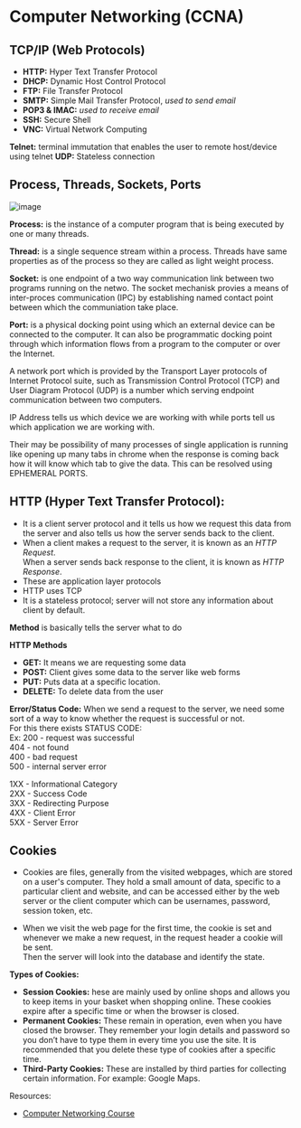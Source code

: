 # Computer Networking (CCNA)

## TCP/IP (Web Protocols)
- **HTTP:** Hyper Text Transfer Protocol
- **DHCP:** Dynamic Host Control Protocol
- **FTP:** File Transfer Protocol
- **SMTP:** Simple Mail Transfer Protocol, _used to send email_
- **POP3 & IMAC:** _used to receive email_
- **SSH:** Secure Shell
- **VNC:** Virtual Network Computing

**Telnet:** terminal immutation that enables the user to remote host/device using telnet
**UDP:** Stateless connection

## Process, Threads, Sockets, Ports

![image](https://user-images.githubusercontent.com/74575612/151605723-81095217-a07a-4834-8efd-320e4f0f8910.png)


**Process:** is the instance of a computer program that is being executed by one or many threads.

**Thread:** is a single sequence stream within a process. Threads have same properties as of the process so they are called as light weight process.

**Socket:** is one endpoint of a two way communication link between two programs running on the netwo.
The socket mechanisk provies a means of inter-proces communication (IPC) by establishing named contact point between which the communiation take place.

**Port:** is a physical docking point using which an external device can be connected to the computer. It can also be programmatic docking point through which information flows from a program to the computer or over the Internet. <br/>

A network port which is provided by the Transport Layer protocols of Internet Protocol suite, such as Transmission Control Protocol (TCP) and User Diagram Protocol (UDP) is a number which serving endpoint communication between two computers.

IP Address tells us which device we are working with while ports tell us which application we are working with.

Their may be possibility of many processes of single application is running like opening up many tabs in chrome when the response is coming back how it will know which tab to give the data. This can be resolved using EPHEMERAL PORTS.

## HTTP (Hyper Text Transfer Protocol):
- It is a client server protocol and it tells us how we request this data from the server and also tells us how the server sends back to the client.
- When a client makes a request to the server, it is known as an _HTTP Request_. <br/>
  When a server sends back response to the client, it is known as _HTTP Response_.
- These are application layer protocols
- HTTP uses TCP
- It is a stateless protocol; server will not store any information about client by default.

**Method** is basically tells the server what to do

**HTTP Methods**
- **GET:** It means we are requesting some data
- **POST:** Client gives some data to the server like web forms
- **PUT:** Puts data at a specific location.
- **DELETE:** To delete data from the user

**Error/Status Code:** When we send a request to the server, we need some sort of a way to know whether the request is successful or not. <br/>
For this there exists STATUS CODE: <br/>
Ex: 200 - request was successful <br/>
    404 - not found <br/>
    400 - bad request <br/>
    500 - internal server error <br/>

1XX - Informational Category <br/>
2XX - Success Code <br/>
3XX - Redirecting Purpose <br/>
4XX - Client Error <br/>
5XX - Server Error <br/>

## Cookies
- Cookies are files, generally from the visited webpages, which are stored on a user's computer. They hold a small amount of data, specific to a particular client and website, and can be accessed either by the web server or the client computer which can be usernames, password, session token, etc.

- When we visit the web page for the first time, the cookie is set and whenever we make a new request, in the request header a cookie will be sent. <br/>
Then the server will look into the database and identify the state.

**Types of Cookies:**
- **Session Cookies:** hese are mainly used by online shops and allows you to keep items in your basket when shopping online. These cookies expire after a specific time or when the browser is closed.
- **Permanent Cookies:** These remain in operation, even when you have closed the browser. They remember your login details and password so you don’t have to type them in every time you use the site. It is recommended that you delete these type of cookies after a specific time.
- **Third-Party Cookies:** These are installed by third parties for collecting certain information. For example: Google Maps.

Resources:
- [Computer Networking Course](https://www.youtube.com/watch?v=IPvYjXCsTg8)